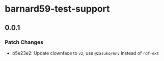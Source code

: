 # barnard59-test-support

## 0.0.1

### Patch Changes

- b5e23e2: Update clownface to `v2`, use `@zazuko/env` instead of `rdf-ext`
